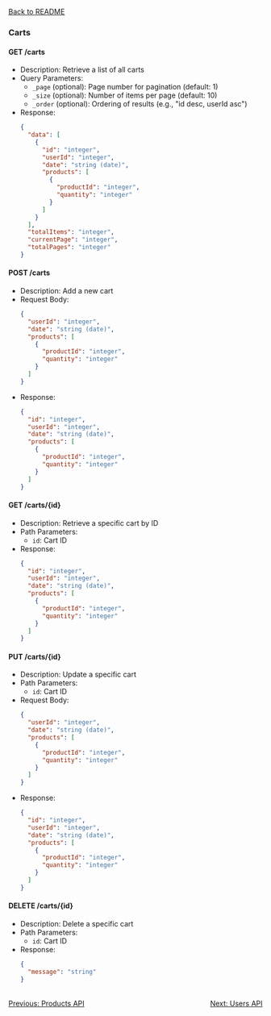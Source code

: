 [Back to README](../README.md)

### Carts

#### GET /carts

- Description: Retrieve a list of all carts
- Query Parameters:
  - `_page` (optional): Page number for pagination (default: 1)
  - `_size` (optional): Number of items per page (default: 10)
  - `_order` (optional): Ordering of results (e.g., "id desc, userId asc")
- Response:
  ```json
  {
    "data": [
      {
        "id": "integer",
        "userId": "integer",
        "date": "string (date)",
        "products": [
          {
            "productId": "integer",
            "quantity": "integer"
          }
        ]
      }
    ],
    "totalItems": "integer",
    "currentPage": "integer",
    "totalPages": "integer"
  }
  ```

#### POST /carts

- Description: Add a new cart
- Request Body:
  ```json
  {
    "userId": "integer",
    "date": "string (date)",
    "products": [
      {
        "productId": "integer",
        "quantity": "integer"
      }
    ]
  }
  ```
- Response:
  ```json
  {
    "id": "integer",
    "userId": "integer",
    "date": "string (date)",
    "products": [
      {
        "productId": "integer",
        "quantity": "integer"
      }
    ]
  }
  ```

#### GET /carts/{id}

- Description: Retrieve a specific cart by ID
- Path Parameters:
  - `id`: Cart ID
- Response:
  ```json
  {
    "id": "integer",
    "userId": "integer",
    "date": "string (date)",
    "products": [
      {
        "productId": "integer",
        "quantity": "integer"
      }
    ]
  }
  ```

#### PUT /carts/{id}

- Description: Update a specific cart
- Path Parameters:
  - `id`: Cart ID
- Request Body:
  ```json
  {
    "userId": "integer",
    "date": "string (date)",
    "products": [
      {
        "productId": "integer",
        "quantity": "integer"
      }
    ]
  }
  ```
- Response:
  ```json
  {
    "id": "integer",
    "userId": "integer",
    "date": "string (date)",
    "products": [
      {
        "productId": "integer",
        "quantity": "integer"
      }
    ]
  }
  ```

#### DELETE /carts/{id}

- Description: Delete a specific cart
- Path Parameters:
  - `id`: Cart ID
- Response:
  ```json
  {
    "message": "string"
  }
  ```

<br>
<div style="display: flex; justify-content: space-between;">
  <a href="./products-api.md">Previous: Products API</a>
  <a href="./users-api.md">Next: Users API</a>
</div>
